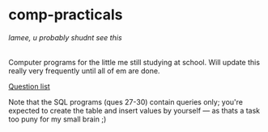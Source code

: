 # comp-practicals
###### lamee, u probably shudnt see this 

Computer programs for the little me still studying at school. Will update this really very frequently until all of em are done.

[Question list](https://docs.google.com/document/d/1Mg3Lra1kBC7lwRJYqwD8Nkwl9zc1o7kXZFJXryPDNhU/)

Note that the SQL programs (ques 27-30) contain queries only; you're expected to create the table and insert values by yourself — as thats a task too puny for my small brain ;)
